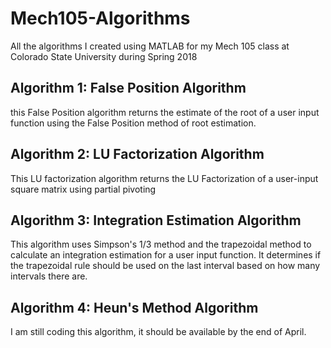 # Mech105-Algorithms
All the algorithms I created using MATLAB for my Mech 105 class at Colorado State University during Spring 2018
## Algorithm 1: False Position Algorithm
this False Position algorithm returns the estimate of the root of a user input function using the False Position method of root estimation.

## Algorithm 2: LU Factorization Algorithm
This LU factorization algorithm returns the LU Factorization of a user-input square matrix using partial pivoting 

## Algorithm 3: Integration Estimation Algorithm
This algorithm uses Simpson's 1/3 method and the trapezoidal method to calculate an integration estimation for a user input function. It determines if the trapezoidal rule should be used on the last interval based on how many intervals there are.

## Algorithm 4: Heun's Method Algorithm
I am still coding this algorithm, it should be available by the end of April.

